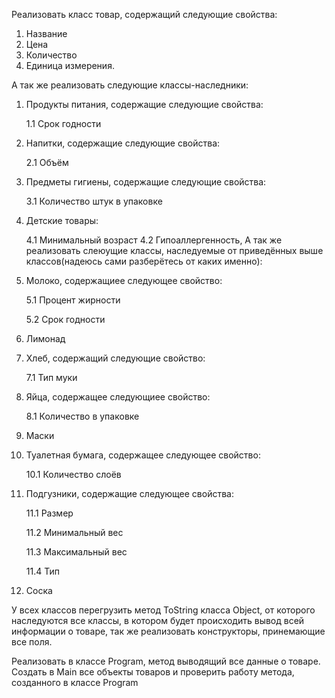 Реализовать класс товар, содержащий следующие свойства:

1. Название
2. Цена
3. Количество
4. Единица измерения.

А так же реализовать следующие классы-наследники:

1. Продукты питания, содержащие следующие свойства:

   1.1 Срок годности

2. Напитки, содержащие следующие свойства:

   2.1 Объём
3. Предметы гигиены, содержащие следующие свойства:

   3.1 Количество штук в упаковке
4. Детские товары:

   4.1 Минимальный возраст
   4.2 Гипоаллергенность,
   А так же реализовать слеюущие классы, наследуемые от приведённых выше классов(надеюсь сами разберётесь от каких именно):
5. Молоко, содержащиее следующее свойство:

   5.1 Процент жирности

   5.2 Срок годности
6. Лимонад
7. Хлеб, содержащий следующие свойство:

   7.1 Тип муки
8. Яйца, содержащее следующиее свойство:

   8.1 Количество в упаковке
9. Маски
10. Туалетная бумага, содержащее следующее свойство:

    10.1 Количество слоёв
11. Подгузники, содержащие следующее свойства:

    11.1 Размер

    11.2 Минимальный вес

    11.3 Максимальный вес

    11.4 Тип
12. Соска

У всех классов перегрузить метод ToString класса Object, от которого наследуются все классы,
в котором будет происходить вывод всей информации о товаре, так же реализовать конструкторы,
принемающие все поля.

Реализовать в классе Program, метод выводящий все данные о товаре. Создать в Main все объекты
товаров и проверить работу метода, созданного в классе Program